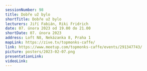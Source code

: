 ```yaml
---
sessionNumber: 98
title: Dobře už bylo
shortTitle: Dobře už bylo
lecturers: Jiří Fabián, Riki Fridrich
date: 07. února 2023 od 19.00 do 21.00
shortDate: 07. února 2023
address: Loft N8, Nekázanka 8, Praha 1
mapLink: https://zive.tv/topmonks-caffe/
link: https://www.meetup.com/topmonks-caffe/events/291347743/
picture: posters/2023-02-07.png
presentationLink:
videoLink:
---
```

